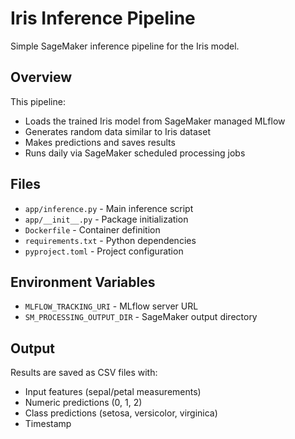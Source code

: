 # Iris Inference Pipeline

Simple SageMaker inference pipeline for the Iris model.

## Overview

This pipeline:
- Loads the trained Iris model from SageMaker managed MLflow
- Generates random data similar to Iris dataset
- Makes predictions and saves results
- Runs daily via SageMaker scheduled processing jobs

## Files

- `app/inference.py` - Main inference script
- `app/__init__.py` - Package initialization
- `Dockerfile` - Container definition
- `requirements.txt` - Python dependencies
- `pyproject.toml` - Project configuration

## Environment Variables

- `MLFLOW_TRACKING_URI` - MLflow server URL
- `SM_PROCESSING_OUTPUT_DIR` - SageMaker output directory

## Output

Results are saved as CSV files with:
- Input features (sepal/petal measurements)
- Numeric predictions (0, 1, 2)
- Class predictions (setosa, versicolor, virginica)
- Timestamp